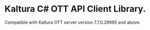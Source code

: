 # Kaltura C# OTT API Client Library.
Compatible with Kaltura OTT server version 7.7.0.29995 and above.
